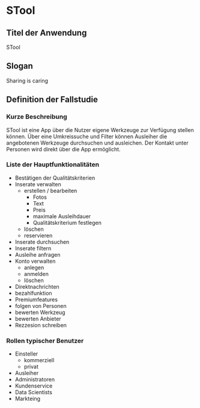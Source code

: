 # STool

## Titel der Anwendung
STool

## Slogan
Sharing is caring

## Definition der Fallstudie
### Kurze Beschreibung
STool ist eine App über die Nutzer eigene Werkzeuge zur Verfügung stellen können. Über eine Umkreissuche und Filter können Ausleiher die angebotenen Werkzeuge durchsuchen und ausleichen. Der Kontakt unter Personen wird direkt über die App ermöglicht.

### Liste der Hauptfunktionalitäten
- Bestätigen der Qualitätskriterien
- Inserate verwalten
  - erstellen / bearbeiten
    - Fotos 
    - Text
    - Preis
    - maximale Ausleihdauer
    - Qualitätskriterium festlegen
  - löschen
  - reservieren
- Inserate durchsuchen
- Inserate filtern
- Ausleihe anfragen
- Konto verwalten 
  - anlegen
  - anmelden
  - löschen
- Direktnachrichten
- bezahlfunktion
- Premiumfeatures
- folgen von Personen
- bewerten Werkzeug
- bewerten Anbieter
- Rezzesion schreiben

### Rollen typischer Benutzer
- Einsteller
  - kommerziell
  - privat
- Ausleiher
- Administratoren
- Kundenservice
- Data Scientists
- Markteing
